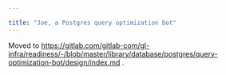 ```yaml
---

title: "Joe, a Postgres query optimization bot"
---
```








Moved to <https://gitlab.com/gitlab-com/gl-infra/readiness/-/blob/master/library/database/postgres/query-optimization-bot/design/index.md> .
